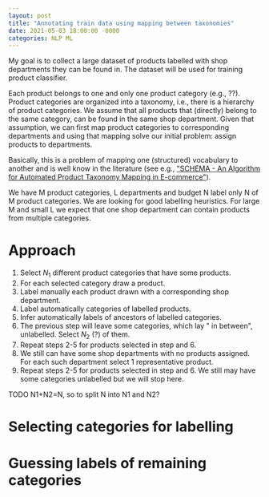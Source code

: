 ```yaml
---
layout: post
title: "Annotating train data using mapping between taxonomies"
date: 2021-05-03 18:00:00 -0000
categories: NLP ML
---
```


My goal is to collect a large dataset of products labelled with shop departments they can be found in. The dataset will be used for training product classifier. 

Each product belongs to one and only one product category (e.g., ??). Product categories are organized into a taxonomy, i.e., there is a hierarchy of product categories. We assume that all products that (directly) belong to the same category, can be found in the same shop department. Given that assumption, we can first map product categories to corresponding departments and using that mapping solve our initial problem: assign products to departments.

Basically, this is a problem of mapping one (structured) vocabulary to another and is well know in the literature (see e.g., ["SCHEMA - An Algorithm for Automated
Product Taxonomy Mapping in E-commerce"][1]). 

We have M product categories, L departments and budget N label only N of M product categories. We are looking for good labelling heuristics. For large M and small L we expect that one shop department can contain products from multiple categories.

Approach
========


1. Select $N_1$ different product categories that have some products.
2. For each selected category draw a product.
3. Label manually each product drawn with a corresponding shop department.
4. Label automatically categories of labelled products.
5. Infer automatically labels of ancestors of labelled categories.
6. The previous step will leave some categories, which lay " in between", unlabelled. Select $N_2$ (?) of them.
7. Repeat steps 2-5 for products selected in step and 6. 
8. We still can have some shop departments with no products assigned. For each such department select 1 representative product.
9. Repeat steps 2-5 for products selected in step and 6. We still may have some categories unlabelled but we will stop here.

TODO N1+N2=N, so to split N into N1 and N2? 

Selecting categories for labelling
==================================

Guessing labels of remaining categories
=======================================


[1]: https://link.springer.com/content/pdf/10.1007/978-3-642-30284-8_27.pdf

